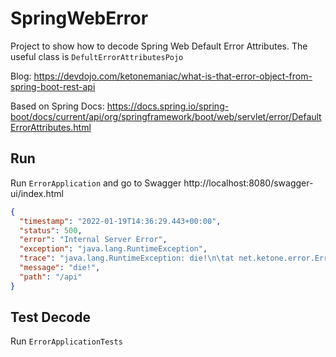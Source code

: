 # SpringWebError
Project to show how to decode Spring Web Default Error Attributes. The useful class is `DefultErrorAttributesPojo`

Blog: https://devdojo.com/ketonemaniac/what-is-that-error-object-from-spring-boot-rest-api

Based on Spring Docs: https://docs.spring.io/spring-boot/docs/current/api/org/springframework/boot/web/servlet/error/DefaultErrorAttributes.html

## Run
Run `ErrorApplication` and go to Swagger
http://localhost:8080/swagger-ui/index.html

```json
{
  "timestamp": "2022-01-19T14:36:29.443+00:00",
  "status": 500,
  "error": "Internal Server Error",
  "exception": "java.lang.RuntimeException",
  "trace": "java.lang.RuntimeException: die!\n\tat net.ketone.error.ErrorApi.die(ErrorApi.java:14)...",
  "message": "die!",
  "path": "/api"
}
```

## Test Decode
Run `ErrorApplicationTests`